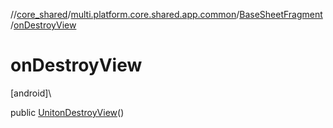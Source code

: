 //[core_shared](../../../index.md)/[multi.platform.core.shared.app.common](../index.md)/[BaseSheetFragment](index.md)/[onDestroyView](on-destroy-view.md)

# onDestroyView

[android]\

public [Unit](https://kotlinlang.org/api/latest/jvm/stdlib/kotlin/-unit/index.html)[onDestroyView](on-destroy-view.md)()
